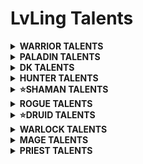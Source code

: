 # LvLing Talents

<details>
  <summary><b>WARRIOR TALENTS</b></summary>
  <p align=center>- Represion (Retribution) -</p>
</details>

<details>
  <summary><b>PALADIN TALENTS</b></summary>
  <p align=center>- Represion (Retribution) -</p>
</details>

<details>
  <summary><b>DK TALENTS</b></summary>
  <p align=center>- Represion (Retribution) -</p>
</details>

<details>
  <summary><b>HUNTER TALENTS</b></summary>
  <p align=center>- Represion (Retribution) -</p>
</details>

<details>
  <summary><b>⭐SHAMAN TALENTS</b></summary>
  <p align=center>- Mejora (Enhancement) -</p>

10 – 14: Conocimiento ancestral (Ancestral Knowledge) – 5/5

15 – 19: Golpes de trueno (Thundering Strikes) – 5/5

20: Enfoque chamanístico (Shamanistic Focus) – 1/1

21 – 22: Lobo fantasmal mejorado (Improved Ghost Wolf) – 2/2

23 – 24: Armas elementales (Elemental Weapons) – 2/3 (només 2 punts)

25 – 29: Aluvión (Flurry) – 5/5

30: Armas de espíritu (Spirit Weapons) – 1/1

31 – 33: Maña mental (Mental Dexterity) – 3/3

34: Armas elementales (Elemental Weapons) – 3/3 (el punt que faltava)

35 – 37: Ira desatada (Unleashed Rage) – 3/3

38 – 39: Maestría en armas (Weapon Mastery) – 2/3 (només 2 punts)

40: Golpe de tormenta (Stormstrike) – 1/1

41: Doble empuñadura (Dual Wield) – 1/1

42 – 44: Especialización en doble empuñadura (Dual Wield Specialization) – 3/3

45: Latigazo de lava (Lava Lash) – 1/1

46 – 47: Golpe de tormenta mejorado (Improved Stormstrike) – 2/2

48 – 49: Choque estático (Static Shock) – 2/3 (només 2 punts)

50: Ira del chamán (Shamanistic Rage) – 1/1

51: Choque estático (Static Shock) – 3/3 (el punt que faltava)

52 – 54: Presura mental (Mental Quickness) – 3/3

55 – 59: Arma vorágine (Maelstrom Weapon) – 5/5

60: Espíritu feral (Feral Spirit) – 1/1

<p align=center>- Elemental -</p>

61 – 65: Conmoción (Concussion) – 5/5

66 – 68: Devastación elemental (Elemental Devastation) – 3/3

69 – 70: Amparo elemental (Elemental Warding) – 2/3 (només 2 punts)

71 – 75: Furia elemental (Elemental Fury) – 5/5

76: Enfoque elemental (Elemental Focus) – 1/1

77 – 80: Reverberación (Reverberation) – 4/5

</details>

<details>
  <summary><b>ROGUE TALENTS</b></summary>
  <p align=center>- Represion (Retribution) -</p>
</details>

<details>
  <summary><b>⭐DRUID TALENTS</b></summary>
  <p align=center>- Feral -</p>
  
10 – 14: (Ferocity) – 5/5

15 – 16: (Savage Fury) – 2/2

17 - 19: (Feral Instinct) – 3/3

20 – 21: (Feral Swiftness) – 2/2

22 – 24: (Sharpened Claws) – 3/3

25 – 26: (Primal Fury) – 2/2

27 – 29: (Predatory Strikes) – 3/3

30: (Feral Charge) – 1/1

31 – 32: (Primal Precision) – 2/2 O (Brutal Impact) – 2/2

33 – 34: (Shredding Attacks) – 2/2

35 – 39: (Heart of the Wild) – 5/5

40: (Leader of the Pack) – 1/1

41 – 42: (Improved Leader of the Pack) – 2/2

43 – 45: (Survival of the Fittest) – 3/3

46 – 48: (Infected Wounds) – 3/3

49: (Survival Instincts) – 1/1

50: (Mangle) – 1/1

51 – 53: (King of the Jungle) – 3/3

  <p align=center>- Restauración (Restoration) -</p>

54 – 59: Arma vorágine (Maelstrom Weapon) – 5/5

60: Espíritu feral (Feral Spirit) – 1/1

61 – 65: Conmoción (Concussion) – 5/5

66 – 68: Devastación elemental (Elemental Devastation) – 3/3

69: Amparo elemental (Elemental Warding) – 2/3 (només 2 punts)

  <p align=center>- Feral -</p>

70 – 75: Furia elemental (Elemental Fury) – 5/5

76: Enfoque elemental (Elemental Focus) – 1/1

77 – 80: Reverberación (Reverberation) – 4/5

</details>

<details>
  <summary><b>WARLOCK TALENTS</b></summary>
  <p align=center>- Represion (Retribution) -</p>
</details>

<details>
  <summary><b>MAGE TALENTS</b></summary>
  <p align=center>- Represion (Retribution) -</p>
</details>

<details>
  <summary><b>PRIEST TALENTS</b></summary>
  <p align=center>- Represion (Retribution) -</p>
</details>
